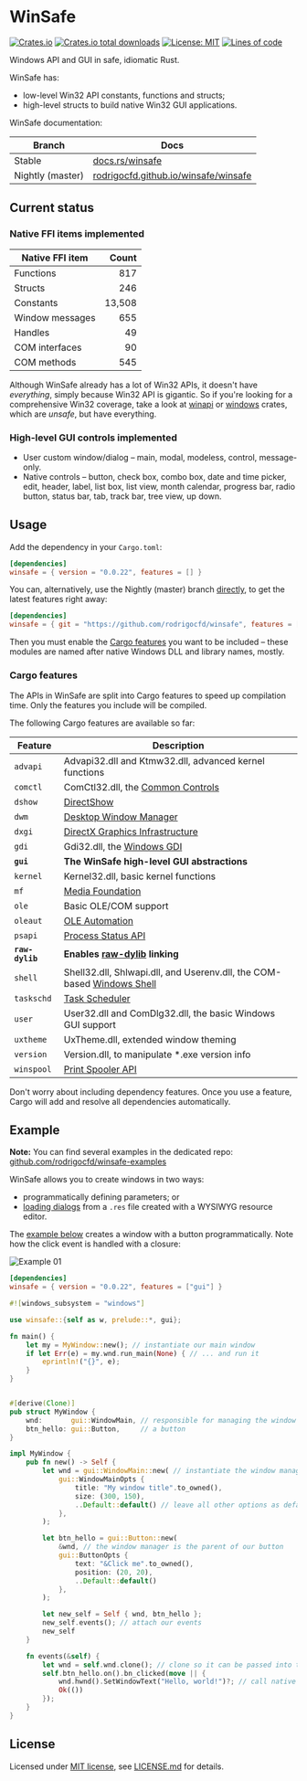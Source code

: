 # WinSafe

[![Crates.io](https://img.shields.io/crates/v/winsafe.svg?style=flat-square)](https://crates.io/crates/winsafe)
[![Crates.io total downloads](https://img.shields.io/crates/d/winsafe?color=seagreen&style=flat-square)](https://crates.io/crates/winsafe)
[![License: MIT](https://img.shields.io/badge/License-MIT-yellow.svg?label=license&style=flat-square)](https://opensource.org/licenses/MIT)
[![Lines of code](https://tokei.rs/b1/github/rodrigocfd/winsafe?label=LoC&style=flat-square)](https://github.com/rodrigocfd/winsafe)

Windows API and GUI in safe, idiomatic Rust.

WinSafe has:

* low-level Win32 API constants, functions and structs;
* high-level structs to build native Win32 GUI applications.

WinSafe documentation:

| Branch | Docs |
| - | - |
| Stable | [docs.rs/winsafe](https://docs.rs/winsafe) |
| Nightly (master) | [rodrigocfd.github.io/winsafe/winsafe](https://rodrigocfd.github.io/winsafe/winsafe/) |

## Current status

### Native FFI items implemented

| Native FFI item | Count |
| - | -: |
| Functions | 817 |
| Structs | 246 |
| Constants | 13,508 |
| Window messages | 655 |
| Handles | 49 |
| COM interfaces | 90 |
| COM methods | 545 |

Although WinSafe already has a lot of Win32 APIs, it doesn't have *everything*, simply because Win32 API is gigantic. So if you're looking for a comprehensive Win32 coverage, take a look at [winapi](https://crates.io/crates/winapi) or [windows](https://crates.io/crates/windows) crates, which are *unsafe*, but have everything.

### High-level GUI controls implemented

* User custom window/dialog – main, modal, modeless, control, message-only.
* Native controls – button, check box, combo box, date and time picker, edit, header, label, list box, list view, month calendar, progress bar, radio button, status bar, tab, track bar, tree view, up down.

## Usage

Add the dependency in your `Cargo.toml`:

```toml
[dependencies]
winsafe = { version = "0.0.22", features = [] }
```

You can, alternatively, use the Nightly (master) branch [directly](https://doc.rust-lang.org/cargo/reference/specifying-dependencies.html#specifying-dependencies-from-git-repositories), to get the latest features right away:

```toml
[dependencies]
winsafe = { git = "https://github.com/rodrigocfd/winsafe", features = [] }
```

Then you must enable the [Cargo features](https://doc.rust-lang.org/cargo/reference/features.html#the-features-section) you want to be included – these modules are named after native Windows DLL and library names, mostly.

### Cargo features

The APIs in WinSafe are split into Cargo features to speed up compilation time. Only the features you include will be compiled.

The following Cargo features are available so far:

| Feature | Description |
| - | - |
| `advapi` | Advapi32.dll and Ktmw32.dll, advanced kernel functions |
| `comctl` | ComCtl32.dll, the [Common Controls](https://learn.microsoft.com/en-us/windows/win32/api/_controls/) |
| `dshow` | [DirectShow](https://learn.microsoft.com/en-us/windows/win32/directshow/directshow) |
| `dwm` | [Desktop Window Manager](https://learn.microsoft.com/en-us/windows/win32/dwm/dwm-overview) |
| `dxgi` | [DirectX Graphics Infrastructure](https://learn.microsoft.com/en-us/windows/win32/direct3ddxgi/dx-graphics-dxgi) |
| `gdi` | Gdi32.dll, the [Windows GDI](https://learn.microsoft.com/en-us/windows/win32/gdi/windows-gdi) |
| **`gui`** | **The WinSafe high-level GUI abstractions** |
| `kernel` | Kernel32.dll, basic kernel functions |
| `mf` | [Media Foundation](https://learn.microsoft.com/en-us/windows/win32/medfound/microsoft-media-foundation-sdk) |
| `ole` | Basic OLE/COM support |
| `oleaut` | [OLE Automation](https://learn.microsoft.com/en-us/windows/win32/api/_automat/) |
| `psapi` | [Process Status API](https://learn.microsoft.com/en-us/windows/win32/api/_psapi/) |
| **`raw-dylib`** | **Enables [raw-dylib](https://doc.rust-lang.org/reference/items/external-blocks.html#the-link-attribute) linking** |
| `shell` | Shell32.dll, Shlwapi.dll, and Userenv.dll, the COM-based [Windows Shell](https://learn.microsoft.com/en-us/windows/win32/shell/shell-entry) |
| `taskschd` | [Task Scheduler](https://learn.microsoft.com/en-us/windows/win32/taskschd/task-scheduler-start-page) |
| `user` | User32.dll and ComDlg32.dll, the basic Windows GUI support |
| `uxtheme` | UxTheme.dll, extended window theming |
| `version` | Version.dll, to manipulate *.exe version info |
| `winspool` | [Print Spooler API](https://learn.microsoft.com/en-us/windows/win32/printdocs/print-spooler-api) |

Don't worry about including dependency features. Once you use a feature, Cargo will add and resolve all dependencies automatically.

## Example

**Note:** You can find several examples in the dedicated repo: [github.com/rodrigocfd/winsafe-examples](https://github.com/rodrigocfd/winsafe-examples)

WinSafe allows you to create windows in two ways:

* programmatically defining parameters; or
* [loading dialogs](https://github.com/rodrigocfd/winsafe-examples/tree/master/03_dialog_resources) from a `.res` file created with a WYSIWYG resource editor.

The [example below](https://github.com/rodrigocfd/winsafe-examples/tree/master/01_button_click/) creates a window  with a button programmatically. Note how the click event is handled with a closure:

![Example 01](https://raw.githubusercontent.com/rodrigocfd/winsafe-examples/master/01_button_click/screen.gif)

```toml
[dependencies]
winsafe = { version = "0.0.22", features = ["gui"] }
```

```rust
#![windows_subsystem = "windows"]

use winsafe::{self as w, prelude::*, gui};

fn main() {
    let my = MyWindow::new(); // instantiate our main window
    if let Err(e) = my.wnd.run_main(None) { // ... and run it
        eprintln!("{}", e);
    }
}


#[derive(Clone)]
pub struct MyWindow {
    wnd:       gui::WindowMain, // responsible for managing the window
    btn_hello: gui::Button,     // a button
}

impl MyWindow {
    pub fn new() -> Self {
        let wnd = gui::WindowMain::new( // instantiate the window manager
            gui::WindowMainOpts {
                title: "My window title".to_owned(),
                size: (300, 150),
                ..Default::default() // leave all other options as default
            },
        );

        let btn_hello = gui::Button::new(
            &wnd, // the window manager is the parent of our button
            gui::ButtonOpts {
                text: "&Click me".to_owned(),
                position: (20, 20),
                ..Default::default()
            },
        );

        let new_self = Self { wnd, btn_hello };
        new_self.events(); // attach our events
        new_self
    }

    fn events(&self) {
        let wnd = self.wnd.clone(); // clone so it can be passed into the closure
        self.btn_hello.on().bn_clicked(move || {
            wnd.hwnd().SetWindowText("Hello, world!")?; // call native Windows API
            Ok(())
        });
    }
}
```

## License

Licensed under [MIT license](https://opensource.org/licenses/MIT), see [LICENSE.md](LICENSE.md) for details.
